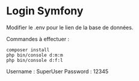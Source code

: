 # Login Symfony

Modifier le .env pour le lien de la base de données.

Commandes à effectuer :

```
composer install
php bin/console d:m:m
php bin/console d:f:l
```

Username : SuperUser
Password : 12345
